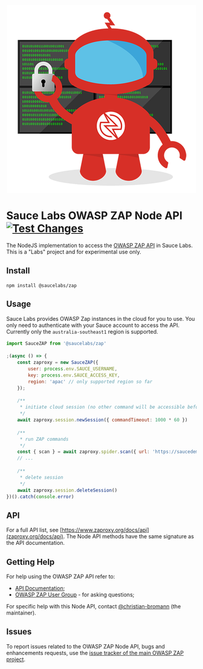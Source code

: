<p align="center">
    <img src="./.github/assets/saucebot-infosec.png" alt="Saucebot Infosec" />
</p>

# Sauce Labs OWASP ZAP Node API [![Test Changes](https://github.com/saucelabs/node-zap/actions/workflows/test.yml/badge.svg)](https://github.com/saucelabs/node-zap/actions/workflows/test.yml)

The NodeJS implementation to access the [OWASP ZAP API](https://github.com/zaproxy/zaproxy/wiki/ApiDetails) in Sauce Labs. This is a "Labs" project and for experimental use only.

## Install

```
npm install @saucelabs/zap
```

## Usage

Sauce Labs provides OWASP Zap instances in the cloud for you to use. You only need to authenticate with your Sauce account to access the API. Currently only the `australia-southeast1` region is supported.

```js
import SauceZAP from '@saucelabs/zap'

;(async () => {
    const zaproxy = new SauceZAP({
        user: process.env.SAUCE_USERNAME,
        key: process.env.SAUCE_ACCESS_KEY,
        region: 'apac' // only supported region so far
    });

    /**
     * initiate cloud session (no other command will be accessible before)
     */
    await zaproxy.session.newSession({ commandTimeout: 1000 * 60 })

    /**
     * run ZAP commands
     */
    const { scan } = await zaproxy.spider.scan({ url: 'https://saucedemo.com' })
    // ...

    /**
     * delete session
     */
    await zaproxy.session.deleteSession()
})().catch(console.error)
```

## API

For a full API list, see [https://www.zaproxy.org/docs/api](zaproxy.org/docs/api). The Node API methods have the same signature as the API documentation.

## Getting Help

For help using the OWASP ZAP API refer to:

  * [API Documentation](https://www.zaproxy.org/docs/api/);
  * [OWASP ZAP User Group](https://groups.google.com/group/zaproxy-users) - for asking questions;

For specific help with this Node API, contact [@christian-bromann](https://github.com/christian-bromann) (the maintainer).

## Issues

To report issues related to the OWASP ZAP Node API, bugs and enhancements requests, use the [issue tracker of the main OWASP ZAP project](https://github.com/saucelabs/node-zap/issues).
